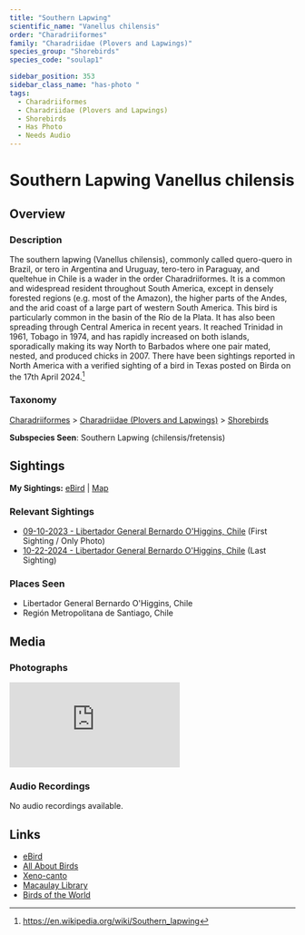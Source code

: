 ```yaml
---
title: "Southern Lapwing"
scientific_name: "Vanellus chilensis"
order: "Charadriiformes"
family: "Charadriidae (Plovers and Lapwings)"
species_group: "Shorebirds"
species_code: "soulap1"

sidebar_position: 353
sidebar_class_name: "has-photo "
tags: 
  - Charadriiformes
  - Charadriidae (Plovers and Lapwings)
  - Shorebirds
  - Has Photo
  - Needs Audio
---
```


# Southern Lapwing <span className='sci_name'>Vanellus chilensis</span>

## Overview

### Description
The southern lapwing (Vanellus chilensis), commonly called quero-quero in Brazil, or tero in Argentina and Uruguay, tero-tero in Paraguay, and queltehue in Chile is a wader in the order Charadriiformes. It is a common and widespread resident throughout South America, except in densely forested regions (e.g. most of the Amazon), the higher parts of the Andes, and the arid coast of a large part of western South America. This bird is particularly common in the basin of the Río de la Plata. It has also been spreading through Central America in recent years. It reached Trinidad in 1961, Tobago in 1974, and has rapidly increased on both islands, sporadically making its way North to Barbados where one pair mated, nested, and produced chicks in 2007. There have been sightings reported in North America with a verified sighting of a bird in Texas posted on Birda on the 17th April 2024.[^1]

[^1]: https://en.wikipedia.org/wiki/Southern_lapwing

### Taxonomy
[Charadriiformes](/tags/charadriiformes) > [Charadriidae (Plovers and Lapwings)](/tags/charadriidae-plovers-and-lapwings) > [Shorebirds](/tags/shorebirds)

**Subspecies Seen**: Southern Lapwing (chilensis/fretensis)


## Sightings

**My Sightings:** [eBird](https://ebird.org/lifelist?r=world&time=life&spp=soulap1) | [Map](/map?species_code=soulap1)

### Relevant Sightings

* [09-10-2023 - Libertador General Bernardo O'Higgins, Chile](https://ebird.org/checklist/S160292246) (First Sighting / Only Photo)
* [10-22-2024 - Libertador General Bernardo O'Higgins, Chile](https://ebird.org/checklist/S201166125) (Last Sighting)

### Places Seen

* Libertador General Bernardo O'Higgins, Chile
* Región Metropolitana de Santiago, Chile



## Media
### Photographs
<iframe className="photo_iframe horizontal" src="https://macaulaylibrary.org/asset/614236123/embed" frameBorder="0" allowFullScreen></iframe>

### Audio Recordings
No audio recordings available.

## Links
* [eBird](https://ebird.org/species/soulap1) 
* [All About Birds](https://www.allaboutbirds.org/guide/soulap1) 
* [Xeno-canto](https://www.xeno-canto.org/species/vanellus-chilensis) 
* [Macaulay Library](https://search.macaulaylibrary.org/catalog?taxonCode=soulap1&sort=rating_rank_desc)
* [Birds of the World](https://birdsoftheworld.org/bow/species/soulap1)

